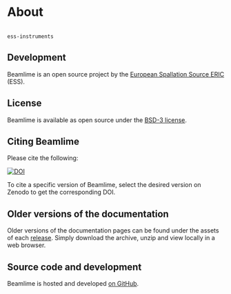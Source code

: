 # About

```{toctree}

ess-instruments
```

## Development

Beamlime is an open source project by the [European Spallation Source ERIC](https://europeanspallationsource.se/) (ESS).

## License

Beamlime is available as open source under the [BSD-3 license](https://opensource.org/licenses/BSD-3-Clause).

## Citing Beamlime

Please cite the following:

[![DOI](https://zenodo.org/badge/FIXME.svg)](https://zenodo.org/doi/10.5281/zenodo.FIXME)

To cite a specific version of Beamlime, select the desired version on Zenodo to get the corresponding DOI.

## Older versions of the documentation

Older versions of the documentation pages can be found under the assets of each [release](https://github.com/scipp/beamlime/releases).
Simply download the archive, unzip and view locally in a web browser.

## Source code and development

Beamlime is hosted and developed [on GitHub](https://github.com/scipp/beamlime).
